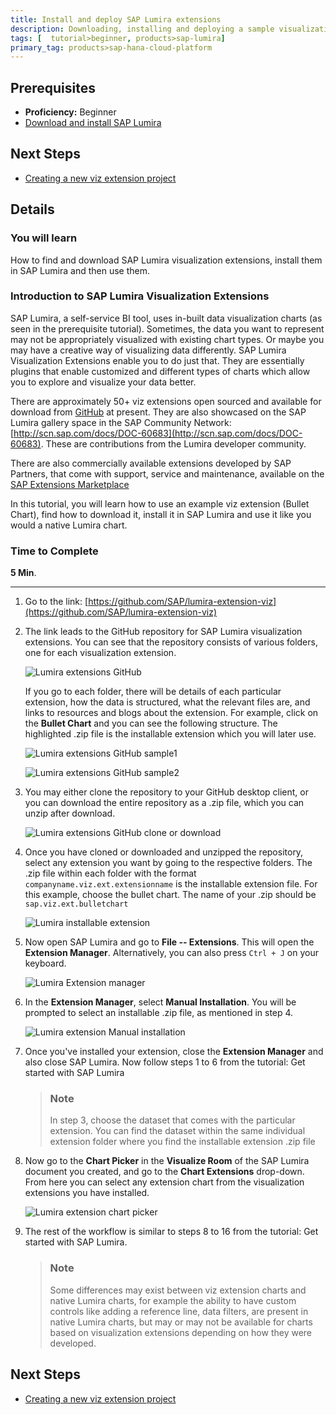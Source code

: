 ```yaml
---
title: Install and deploy SAP Lumira extensions
description: Downloading, installing and deploying a sample visualization extension in SAP Lumira
tags: [  tutorial>beginner, products>sap-lumira]
primary_tag: products>sap-hana-cloud-platform
---
```

## Prerequisites  
 - **Proficiency:** Beginner
 - [Download and install SAP Lumira](http://go.sap.com/developer/tutorials/lumira-install.html)

## Next Steps
 - [Creating a new viz extension project](http://go.sap.com/developer/tutorials/lumira-web-ide-create-viz-extension.html) 
 
## Details
### You will learn  
How to find and download SAP Lumira visualization extensions, install them in SAP Lumira and then use them.

### Introduction to SAP Lumira Visualization Extensions
SAP Lumira, a self-service BI tool, uses in-built data visualization charts (as seen in the prerequisite tutorial). Sometimes, the data you want to represent may not be appropriately visualized with existing chart types. Or maybe you may have a creative way of visualizing data differently. SAP Lumira Visualization Extensions enable you to do just that. They are essentially plugins that enable customized and different types of charts which allow you to explore and visualize your data better. 

There are approximately 50+ viz extensions open sourced and available for download from [GitHub](https://github.com/SAP/lumira-extension-viz) at present. They are also showcased on the SAP Lumira gallery space in the SAP Community Network: [http://scn.sap.com/docs/DOC-60683](http://scn.sap.com/docs/DOC-60683). These are contributions from the Lumira developer community.

There are also commercially available extensions developed by SAP Partners, that come with support, service and maintenance, available on the [SAP Extensions Marketplace](https://analytics-extensions.enter.sap/)

In this tutorial, you will learn how to use an example viz extension (Bullet Chart), find how to download it, install it in SAP Lumira and use it like you would a native Lumira chart.

### Time to Complete
**5 Min**.

---

1. Go to the link: [https://github.com/SAP/lumira-extension-viz](https://github.com/SAP/lumira-extension-viz)

2. The link leads to the GitHub repository for SAP Lumira visualization extensions. You can see that the repository consists of various folders, one for each visualization extension. 

    ![Lumira extensions GitHub](https://raw.githubusercontent.com/AnnieSuantak/Tutorials/master/tutorials/lumira-extensions-intro/lumira3_2.png)
    
    If you go to each folder, there will be details of each particular extension, how the data is structured, what the relevant files are, and links to resources and blogs about the extension.
    For example, click on the **Bullet Chart** and you can see the following structure. The highlighted .zip file is the installable extension which you will later use. 

    ![Lumira extensions GitHub sample1](https://raw.githubusercontent.com/AnnieSuantak/Tutorials/master/tutorials/lumira-extensions-intro/lumira3_2a.png)
    
    ![Lumira extensions GitHub sample2](https://raw.githubusercontent.com/AnnieSuantak/Tutorials/master/tutorials/lumira-extensions-intro/lumira3_2b.png)
    
3.  You may either clone the repository to your GitHub desktop client, or you can download the entire repository as a .zip file, which you can unzip after download.

    ![Lumira extensions GitHub clone or download](https://raw.githubusercontent.com/AnnieSuantak/Tutorials/master/tutorials/lumira-extensions-intro/lumira3_3.png)

4. Once you have cloned or downloaded and unzipped the repository, select any extension you want by going to the respective folders. The .zip file within each folder with the format `companyname.viz.ext.extensionname` is the installable extension file. For this example, choose the bullet chart. The name of your .zip should be `sap.viz.ext.bulletchart`

    ![Lumira installable extension](https://raw.githubusercontent.com/AnnieSuantak/Tutorials/master/tutorials/lumira-extensions-intro/lumira3_4.png)
    
5. Now open SAP Lumira and go to **File -- Extensions**. This will open the **Extension Manager**. Alternatively, you can also press `Ctrl + J` on your keyboard.

    ![Lumira Extension manager](https://raw.githubusercontent.com/AnnieSuantak/Tutorials/master/tutorials/lumira-extensions-intro/lumira3_5.png)

6. In the **Extension Manager**, select **Manual Installation**. You will be prompted to select an installable .zip file, as mentioned in step 4.

    ![Lumira extension Manual installation](https://raw.githubusercontent.com/AnnieSuantak/Tutorials/master/tutorials/lumira-extensions-intro/lumira3_6.png)
    
7.  Once you've installed your extension, close the **Extension Manager** and also close SAP Lumira. Now follow steps 1 to 6 from the tutorial: Get started with SAP Lumira

    > ### Note
    > In step 3, choose the dataset that comes with the particular extension. You can find the dataset within the same individual extension folder where you find the installable extension .zip file
    
8.  Now go to the **Chart Picker** in the **Visualize Room** of the SAP Lumira document you created, and go to the **Chart Extensions** drop-down. From here you can select any extension chart from the visualization extensions you have installed.
    
    ![Lumira extension chart picker](https://raw.githubusercontent.com/AnnieSuantak/Tutorials/master/tutorials/lumira-extensions-intro/lumira3_8.png)
    
9.  The rest of the workflow is similar to steps 8 to 16 from the tutorial: Get started with SAP Lumira. 
    > ### Note
    > Some differences may exist between viz extension charts and native Lumira charts, for example the ability to have custom controls like adding a reference line, data filters, are present in native Lumira charts, but may or may not be available for charts based on visualization extensions depending on how they were developed. 
    
## Next Steps
 - [Creating a new viz extension project](http://go.sap.com/developer/tutorials/lumira-web-ide-create-viz-extension.html) 
